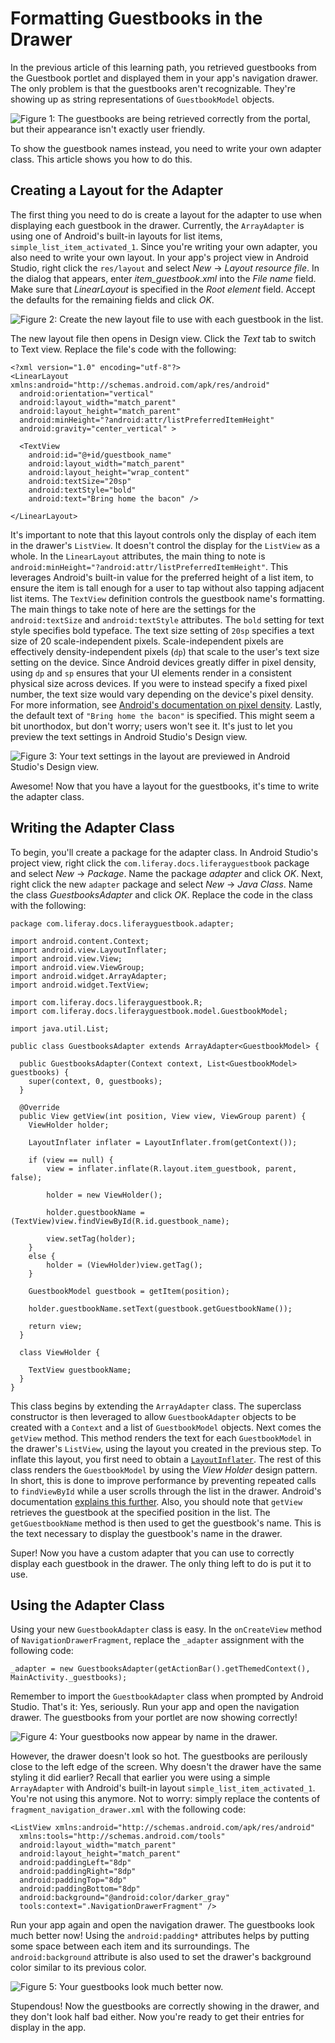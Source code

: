 # Formatting Guestbooks in the Drawer

In the previous article of this learning path, you retrieved guestbooks from the 
Guestbook portlet and displayed them in your app's navigation drawer. The only 
problem is that the guestbooks aren't recognizable. They're showing up as string 
representations of `GuestbookModel` objects.

![Figure 1: The guestbooks are being retrieved correctly from the portal, but their appearance isn't exactly user friendly.](../../images/android-guestbook-drawer-01.png)

To show the guestbook names instead, you need to write your own adapter class. 
This article shows you how to do this.

## Creating a Layout for the Adapter

The first thing you need to do is create a layout for the adapter to use when 
displaying each guestbook in the drawer. Currently, the `ArrayAdapter` is using 
one of Android's built-in layouts for list items, 
`simple_list_item_activated_1`. Since you're writing your own adapter, you also 
need to write your own layout. In your app's project view in Android Studio, 
right click the `res/layout` and select *New* &rarr; *Layout resource file*. In 
the dialog that appears, enter *item_guestbook.xml* into the *File name* field. 
Make sure that *LinearLayout* is specified in the *Root element* field. Accept 
the defaults for the remaining fields and click *OK*.

![Figure 2: Create the new layout file to use with each guestbook in the list.](../../images/android-guestbook-layout.png)

The new layout file then opens in Design view. Click the *Text* tab to switch to 
Text view. Replace the file's code with the following:

    <?xml version="1.0" encoding="utf-8"?>
    <LinearLayout xmlns:android="http://schemas.android.com/apk/res/android"
      android:orientation="vertical"
      android:layout_width="match_parent"
      android:layout_height="match_parent"
      android:minHeight="?android:attr/listPreferredItemHeight"
      android:gravity="center_vertical" >
    
      <TextView
        android:id="@+id/guestbook_name"
        android:layout_width="match_parent"
        android:layout_height="wrap_content"
        android:textSize="20sp"
        android:textStyle="bold"
        android:text="Bring home the bacon" />
    
    </LinearLayout>

It's important to note that this layout controls only the display of each item 
in the drawer's `ListView`. It doesn't control the display for the `ListView` as 
a whole. In the `LinearLayout` attributes, the main thing to note is 
`android:minHeight="?android:attr/listPreferredItemHeight"`. This leverages 
Android's built-in value for the preferred height of a list item, to ensure the 
item is tall enough for a user to tap without also tapping adjacent list items. 
The `TextView` definition controls the guestbook name's formatting. The main 
things to take note of here are the settings for the `android:textSize` and 
`android:textStyle` attributes. The `bold` setting for text style specifies bold 
typeface. The text size setting of `20sp` specifies a text size of 20 
scale-independent pixels. Scale-independent pixels are effectively 
density-independent pixels (`dp`) that scale to the user's text size setting on 
the device. Since Android devices greatly differ in pixel density, using `dp` 
and `sp` ensures that your UI elements render in a consistent physical size 
across devices. If you were to instead specify a fixed pixel number, the text 
size would vary depending on the device's pixel density. For more information, 
see [Android's documentation on pixel density](http://developer.android.com/training/multiscreen/screendensities.html). 
Lastly, the default text of `"Bring home the bacon"` is specified. This might 
seem a bit unorthodox, but don't worry; users won't see it. It's just to let 
you preview the text settings in Android Studio's Design view. 

![Figure 3: Your text settings in the layout are previewed in Android Studio's Design view.](../../images/android-guestbook-text-formatting.png)

Awesome! Now that you have a layout for the guestbooks, it's time to write the 
adapter class. 

## Writing the Adapter Class

To begin, you'll create a package for the adapter class. In Android Studio's 
project view, right click the `com.liferay.docs.liferayguestbook` package and 
select *New* &rarr; *Package*. Name the package *adapter* and click *OK*. Next, 
right click the new `adapter` package and select *New* &rarr; *Java Class*. Name 
the class *GuestbooksAdapter* and click *OK*. Replace the code in the class with 
the following:

    package com.liferay.docs.liferayguestbook.adapter;
    
    import android.content.Context;
    import android.view.LayoutInflater;
    import android.view.View;
    import android.view.ViewGroup;
    import android.widget.ArrayAdapter;
    import android.widget.TextView;

    import com.liferay.docs.liferayguestbook.R;
    import com.liferay.docs.liferayguestbook.model.GuestbookModel;

    import java.util.List;

    public class GuestbooksAdapter extends ArrayAdapter<GuestbookModel> {

      public GuestbooksAdapter(Context context, List<GuestbookModel> guestbooks) {
        super(context, 0, guestbooks);
      }
    
      @Override
      public View getView(int position, View view, ViewGroup parent) {
        ViewHolder holder;
    
        LayoutInflater inflater = LayoutInflater.from(getContext());
    
        if (view == null) {
            view = inflater.inflate(R.layout.item_guestbook, parent, false);
    
            holder = new ViewHolder();
    
            holder.guestbookName = (TextView)view.findViewById(R.id.guestbook_name);
    
            view.setTag(holder);
        }
        else {
            holder = (ViewHolder)view.getTag();
        }
    
        GuestbookModel guestbook = getItem(position);
    
        holder.guestbookName.setText(guestbook.getGuestbookName());
    
        return view;
      }
    
      class ViewHolder {
    
        TextView guestbookName;
      }
    }

This class begins by extending the `ArrayAdapter` class. The superclass 
constructor is then leveraged to allow `GuestbookAdapter` objects to be created 
with a `Context` and a list of `GuestbookModel` objects. Next comes the `getView` 
method. This method renders the text for each `GuestbookModel` in the drawer's 
`ListView`, using the layout you created in the previous step. To inflate this 
layout, you first need to obtain a [`LayoutInflater`](http://developer.android.com/reference/android/view/LayoutInflater.html). 
The rest of this class renders the `GuestbookModel` by using the *View Holder* 
design pattern. In short, this is done to improve performance by preventing 
repeated calls to `findViewById` while a user scrolls through the list in the 
drawer. Android's documentation [explains this further](http://developer.android.com/training/improving-layouts/smooth-scrolling.html#ViewHolder). 
Also, you should note that `getView` retrieves the guestbook at the specified 
position in the list. The `getGuestbookName` method is then used to get the 
guestbook's name. This is the text necessary to display the guestbook's name in 
the drawer.

Super! Now you have a custom adapter that you can use to correctly display each 
guestbook in the drawer. The only thing left to do is put it to use.

## Using the Adapter Class

Using your new `GuestbookAdapter` class is easy. In the `onCreateView` method of 
`NavigationDrawerFragment`, replace the `_adapter` assignment with the following 
code:

    _adapter = new GuestbooksAdapter(getActionBar().getThemedContext(), MainActivity._guestbooks);
    
Remember to import the `GuestbookAdapter` class when prompted by Android Studio. 
That's it: Yes, seriously. Run your app and open the navigation drawer. The 
guestbooks from your portlet are now showing correctly! 

![Figure 4: Your guestbooks now appear by name in the drawer.](../../images/android-guestbooks-rendered.png)

However, the drawer doesn't look so hot. The guestbooks are perilously close to 
the left edge of the screen. Why doesn't the drawer have the same styling it did 
earlier? Recall that earlier you were using a simple `ArrayAdapter` with 
Android's built-in layout `simple_list_item_activated_1`. You're not using this 
anymore. Not to worry: simply replace the contents of 
`fragment_navigation_drawer.xml` with the following code:

    <ListView xmlns:android="http://schemas.android.com/apk/res/android"
      xmlns:tools="http://schemas.android.com/tools"
      android:layout_width="match_parent"
      android:layout_height="match_parent"
      android:paddingLeft="8dp"
      android:paddingRight="8dp"
      android:paddingTop="8dp"
      android:paddingBottom="8dp"
      android:background="@android:color/darker_gray"
      tools:context=".NavigationDrawerFragment" />

Run your app again and open the navigation drawer. The guestbooks look much 
better now! Using the `android:padding*` attributes helps by putting some space 
between each item and its surroundings. The `android:background` attribute is 
also used to set the drawer's background color similar to its previous color. 

![Figure 5: Your guestbooks look much better now.](../../images/android-guestbooks-rendered-nice.png)

Stupendous! Now the guestbooks are correctly showing in the drawer, and they 
don't look half bad either. Now you're ready to get their entries for display in 
the app. 
